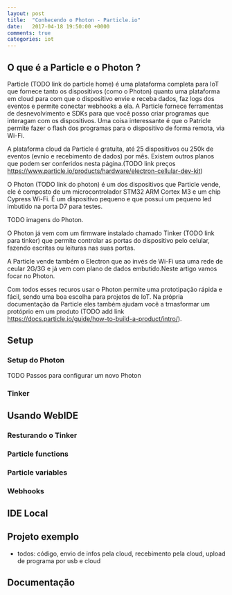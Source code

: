 ```yaml
---
layout: post
title:  "Conhecendo o Photon - Particle.io"
date:   2017-04-18 19:50:00 +0000
comments: true
categories: iot
---
```


## [](#oquee) O que é a Particle e o Photon ?

Particle (TODO link do particle home) é uma plataforma completa para IoT que fornece tanto os dispositivos (como o Photon) quanto uma plataforma em cloud para com que o dispositivo envie e receba dados, faz logs dos eventos e permite conectar webhooks a ela.
A Particle fornece ferramentas de desnevolvimento e SDKs para que você posso criar programas que interagam com os dispositivos. Uma coisa interessante é que o Patricle permite fazer o flash dos programas para o dispositivo de forma remota, via Wi-Fi.

A plataforma cloud da Particle é gratuíta, até 25 dispositivos ou 250k de eventos (evnio e recebimento de dados) por mês. Existem outros planos que podem ser conferidos nesta página.(TODO link preços https://www.particle.io/products/hardware/electron-cellular-dev-kit)

O Photon (TODO link do photon) é um dos dispositivos que Particle vende, ele é composto de um microcontrolador STM32 ARM Cortex M3 e um chip Cypress Wi-Fi. É um dispositivo pequeno e que possui um pequeno led imbutido na porta D7 para testes.

TODO imagens do Photon.

O Photon já vem com um firmware instalado chamado Tinker (TODO link para tinker) que permite controlar as portas do dispositivo pelo celular, fazendo escritas ou leituras nas suas portas.

A Particle vende também o Electron que ao invés de Wi-Fi usa uma rede de ceular 2G/3G e já vem com plano de dados embutido.Neste artigo vamos focar no Photon.

Com todos esses recuros usar o Photon permite uma prototipação rápida e fácil, sendo uma boa escolha para projetos de IoT. Na própria documentação da Particle eles também ajudam você a trnasformar um protóprio em um produto (TODO add link https://docs.particle.io/guide/how-to-build-a-product/intro/).

## [](#setup) Setup

### [](#setupphoton) Setup do Photon

TODO Passos para configurar um novo Photon

### [](#tinker) Tinker


## [](#webide) Usando WebIDE

### [](#webide) Resturando o Tinker

### [](#particlefunctions) Particle functions

### [](#particlevariables) Particle variables

### [](#webhooks) Webhooks


## IDE Local


## [](#projetoexemplo) Projeto exemplo

* todos: código, envio de infos pela cloud, recebimento pela cloud, upload de programa por usb e cloud

## [](#docs) Documentação
